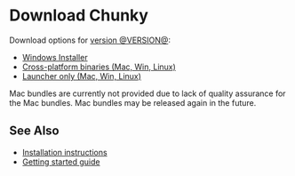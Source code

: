 Download Chunky
===============

Download options for [version @VERSION@][1]:

* [Windows Installer][2]
* [Cross-platform binaries (Mac, Win, Linux)][3]
* [Launcher only (Mac, Win, Linux)][4]

Mac bundles are currently not provided due to lack of quality assurance for
the Mac bundles. Mac bundles may be released again in the future.

See Also
--------

* [Installation instructions][5]
* [Getting started guide][6]

[1]: release/@VERSION@/release_notes.html
[2]: @EXE_DL_LINK@
[3]: @ZIP_DL_LINK@
[4]: http://chunkyupdate.llbit.se/ChunkyLauncher.jar
[5]: install.html
[6]: getting_started.html
